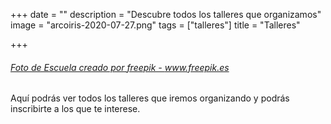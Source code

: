 +++
date = ""
description = "Descubre todos los talleres que organizamos"
image = "arcoiris-2020-07-27.png"
tags = ["talleres"]
title = "Talleres"

+++
###### <a href='[https://www.freepik.es/fotos/escuela](https://www.freepik.es/fotos/escuela "https://www.freepik.es/fotos/escuela")'>Foto de Escuela creado por freepik - www.freepik.es</a>

Aquí podrás ver todos los talleres que iremos organizando y podrás inscribirte a los que te interese.